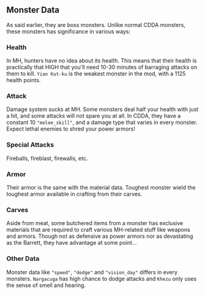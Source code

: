## Monster Data
As said earlier, they are boss monsters. Unlike normal CDDA monsters, these monsters has significance in various ways:

### Health
In MH, hunters have no idea about its health. This means that their health is practically that HIGH that you'll need 10-30 minutes of barraging attacks on them to kill. `Yian Kut-ku` is the weakest monster in the mod, with a 1125 health points.

### Attack
Damage system sucks at MH. Some monsters deal half your health with just a hit, and some attacks will not spare you at all. In CDDA, they have a constant 10 `"melee_skill"`, and a damage type that varies in every monster. Expect lethal enemies to shred your power armors!

### Special Attacks
Fireballs, fireblast, firewalls, etc. 

### Armor
Their armor is the same with the material data. Toughest monster wield the toughest armor available in crafting from their carves.

### Carves
Aside from meat, some butchered items from a monster has exclusive materials that are required to craft various MH-related stuff like weapons and armors. Though not as defensive as power armors nor as devastating as the Barrett, they have advantage at some point...

### Other Data
Monster data like `"speed"`, `"dodge"` and `"vision_day"` differs in every monsters. `Nargacuga` has high chance to dodge attacks and `Khezu` only uses the sense of smell and hearing.